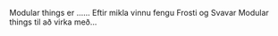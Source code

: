 Modular things er ......
Eftir mikla vinnu fengu Frosti og Svavar Modular things til að virka með... 
